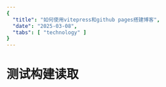 ```yaml
---
{
  "title": "如何使用vitepress和github pages搭建博客",
  "date": "2025-03-08",
  "tabs": [ "technology" ]
}
---
```


# 测试构建读取
